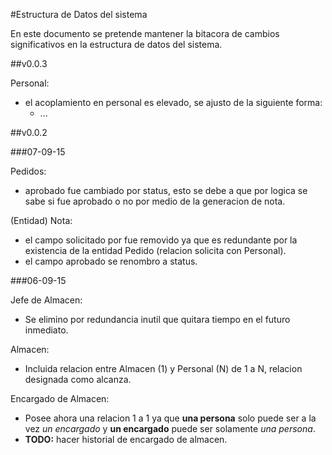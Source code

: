 #Estructura de Datos del sistema

En este documento se pretende mantener la bitacora de cambios significativos en la estructura de datos del sistema.

##v0.0.3

Personal:

- el acoplamiento en personal es elevado, se ajusto de la siguiente forma:
  - ...

##v0.0.2

###07-09-15

Pedidos:

- aprobado fue cambiado por status, esto se debe a que por logica se sabe si fue aprobado o no por medio de la generacion de nota.


(Entidad) Nota:

- el campo solicitado por fue removido ya que es redundante por la existencia de la entidad Pedido (relacion solicita con Personal). 
- el campo aprobado se renombro a status.

###06-09-15

Jefe de Almacen:

- Se elimino por redundancia inutil que quitara tiempo en el futuro inmediato. 

Almacen:

- Incluida relacion entre Almacen (1) y Personal (N) de 1 a N, relacion designada como alcanza.

Encargado de Almacen:

- Posee ahora una relacion 1 a 1 ya que __una persona__ solo puede ser a la vez _un encargado_ y __un encargado__ puede ser solamente _una persona_.
- __TODO:__ hacer historial de encargado de almacen. 
